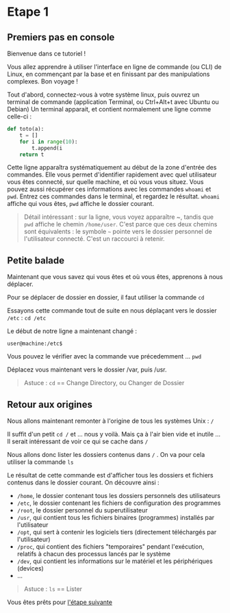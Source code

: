 # Etape 1

## Premiers pas en console

Bienvenue dans ce tutoriel ! 

Vous allez apprendre à utiliser l'interface en ligne de commande (ou CLI) de Linux, en commençant par la base et en finissant par des manipulations complexes. Bon voyage ! 

Tout d'abord, connectez-vous à votre système linux, puis ouvrez un terminal de commande (application Terminal, ou Ctrl+Alt+t avec Ubuntu ou Debian)
Un terminal apparait, et contient normalement une ligne comme celle-ci :

```python
def toto(a):
    t = []
    for i in range(10):
        t.append(i
    return t
```

Cette ligne apparaîtra systématiquement au début de la zone d'entrée des commandes. Elle vous permet d'identifier rapidement avec quel utilisateur vous êtes connecté, sur quelle machine, et où vous vous situez.
Vous pouvez aussi récupérer ces informations avec les commandes `whoami` et `pwd`. Entrez ces commandes dans le terminal, et regardez le résultat.
`whoami` affiche qui vous êtes, `pwd` affiche le dossier courant. 

>Détail intéressant : sur la ligne, vous voyez apparaître ~, tandis que `pwd` affiche le chemin `/home/user`. C'est parce que ces deux chemins sont équivalents : le symbole `~` pointe vers le dossier personnel de l'utilisateur connecté. C'est un raccourci à retenir.

## Petite balade

Maintenant que vous savez qui vous êtes et où vous êtes, apprenons à nous déplacer.

Pour se déplacer de dossier en dossier, il faut utiliser la commande `cd`

Essayons cette commande tout de suite en nous déplaçant vers le dossier `/etc` : `cd /etc`

Le début de notre ligne a maintenant changé : 
```shell
user@machine:/etc$
```
Vous pouvez le vérifier avec la commande vue précedemment ... `pwd`

Déplacez vous maintenant vers le dossier /var, puis /usr. 

>Astuce : `cd` == Change Directory, ou Changer de Dossier

## Retour aux origines

Nous allons maintenant remonter à l'origine de tous les systèmes Unix : `/`

Il suffit d'un petit `cd /` et ... nous y voilà. Mais ça à l'air bien vide et inutile ... Il serait intéressant de voir ce qui se cache dans `/`

Nous allons donc lister les dossiers contenus dans `/` . On va pour cela utiliser la commande `ls`

Le résultat de cette commande est d'afficher tous les dossiers et fichiers contenus dans le dossier courant. On découvre ainsi : 
  * `/home`, le dossier contenant tous les dossiers personnels des utilisateurs
  * `/etc`, le dossier contenant les fichiers de configuration des programmes
  * `/root`, le dossier personnel du superutilisateur
  * `/usr`, qui contient tous les fichiers binaires (programmes) installés par l'utilisateur
  * `/opt`, qui sert à contenir les logiciels tiers (directement téléchargés par l'utilisateur)
  * `/proc`, qui contient des fichiers "temporaires" pendant l'exécution, relatifs à chacun des processus lancés par le système
  * `/dev`, qui contient les informations sur le matériel et les périphériques (devices)
  * ...

>Astuce : `ls` == Lister

Vous êtes prêts pour [l'étape suivante](https://github.com/Nat-Faeeria/tuto-cli-linux/tree/master/step-2)
